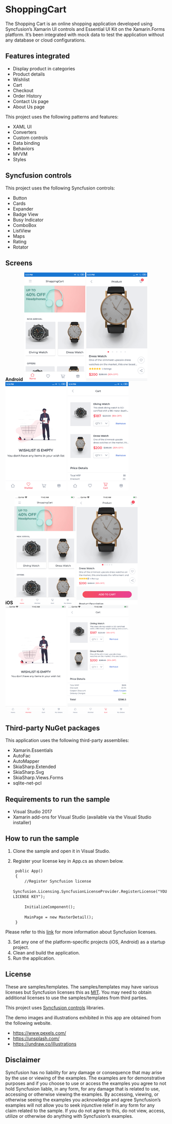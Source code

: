 # ShoppingCart
 
The Shopping Cart is an online shopping application developed using Syncfusion’s Xamarin UI controls and  Essential UI Kit on the Xamarin.Forms platform. It’s been integrated with mock data to test the application without any database or cloud configurations.

## Features integrated

* Display product in categories
* Product details
* Wishlist
* Cart
* Checkout
* Order History
* Contact Us page
* About Us page

This project uses the following patterns and features:

* XAML UI
* Converters
* Custom controls
* Data binding
* Behaviors
* MVVM
* Styles
 
## Syncfusion controls

This project uses the following Syncfusion controls:

* Button
* Cards
* Expander
* Badge View
* Busy Indicator
* ComboBox
* ListView
* Maps
* Rating
* Rotator 

## Screens

**Android**
<img src="images/ProductHomeScreen_Android.png" Width="190" /> <img src="images/ProductDetailScreen_Android.png" Width="190" /> <img src="images/EmptyWishList_Android.png" Width="190" /> <img src="images/ProductCartScreen_Android.png" Width="190" />

**iOS**
<img src="images/ProductHomeScreen_iOS.png" Width="190" /> <img src="images/ProductDetailScreen_iOS.png" Width="190" /> <img src="images/EmptyWishList_iOS.png" Width="190" /> <img src="images/ProductCartScreen_iOS.png" Width="190" />

## Third-party NuGet packages
 
This application uses the following third-party assemblies:

* Xamarin.Essentials
* AutoFac
* AutoMapper
* SkiaSharp.Extended
* SkiaSharp.Svg
* SkiaSharp.Views.Forms
* sqlite-net-pcl

## Requirements to run the sample

* Visual Studio 2017
* Xamarin add-ons for Visual Studio (available via the Visual Studio installer)

## How to run the sample

1. Clone the sample and open it in Visual Studio.
2. Register your license key in App.cs as shown below.

        public App()
        {
            //Register Syncfusion license
            Syncfusion.Licensing.SyncfusionLicenseProvider.RegisterLicense("YOUR LICENSE KEY");

            InitializeComponent();

            MainPage = new MasterDetail();
        } 

Please refer to this [link](https://help.syncfusion.com/common/essential-studio/licensing/license-key#xamarinforms) for more information about Syncfusion licenses.

3. Set any one of the platform-specific projects (iOS, Android) as a startup project.
4. Clean and build the application.
5. Run the application.

## License
These are samples/templates. The samples/templates may have various licenses but Syncfusion licenses this as [MIT](LICENSE). You may need to obtain additional licenses to use the samples/templates from third parties.

This project uses [Syncfusion controls](https://www.syncfusion.com/xamarin-ui-controls) libraries.

The demo images and illustrations exhibited in this app are obtained from the following website.

* https://www.pexels.com/
* https://unsplash.com/
* https://undraw.co/illustrations
 
## Disclaimer
 
Syncfusion has no liability for any damage or consequence that may arise by the use or viewing of the examples. The examples are for demonstrative purposes and if you choose to use or access the examples you agree to not hold Syncfusion liable, in any form, for any damage that is related to use, accessing or otherwise viewing the examples. By accessing, viewing, or otherwise seeing the examples you acknowledge and agree Syncfusion’s examples will not allow you to seek injunctive relief in any form for any claim related to the sample. If you do not agree to this, do not view, access, utilize or otherwise do anything with Syncfusion’s examples.




